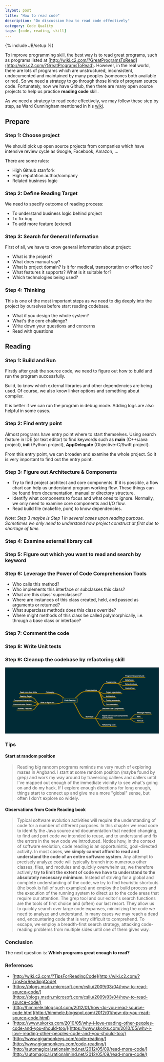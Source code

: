 ```yaml
---
layout: post
title: "How to read code"
description: "On discussion how to read code effectively"
category: Code Quality
tags: [code, reading, skill]
---
```

{% include JB/setup %}

To improve programming skill, the best way is to read great programs, such as programs listed at [http://wiki.c2.com/?GreatProgramsToRead](http://wiki.c2.com/?GreatProgramsToRead). However, in the real world, there are lots of programs which are unstructured, inconsistent, undocumented and maintained by many peoples (someones both available or not). So we need a strategy to go through those kinds of program source code. Fortunately, now we have Github, then there are many open source projects to help us practice **reading code** skill. 

As we need a strategy to read code effectively, we may follow these step by step, as Ward Cunningham mentioned in his [wiki](http://wiki.c2.com/?TipsForReadingCode).

## Prepare
### Step 1: Choose project
We should pick up open source projects from companies which have intensive review cycle as Google, Facebook, Amazon, ... 

There are some rules:

- High Github star/fork
- High reputation author/company
- Related business logic

### Step 2: Define Reading Target
We need to specify outcome of reading process:

- To understand business logic behind project
- To fix bug
- To add more feature (extend)

### Step 3: Search for General Information
First of all, we have to know general information about project:

- What is the project?
- What does manual say?
- What is project domain? Is it for medical, transportation or office tool?
- What features it supports? What is it suitable for?
- Which technologies being used?

### Step 4: Thinking
This is one of the most important steps as we need to dig deeply into the project by ourselves before start reading codebase.

- What if you design the whole system?
- What's the core challenge?
- Write down your questions and concerns
- Read with questions


## Reading
### Step 1: Build and Run
Firstly after grab the source code, we need to figure out how to build and run the program successfully. 

Build, to know which external libraries and other dependencies are being used. Of course, we also know linker options and something about compiler. 

It is better if we can run the program in debug mode. Adding logs are also helpful in some cases.

### Step 2: Find entry point
Almost programs have entry point where to start themselves. Using search feature in IDE (or text editor) to find keywords such as **main** (C++/Java project), **__init__** (Python project), **AppDelegate** (Objective-C/Swift project).

From this entry point, we can broaden and examine the whole project.
So it is very important to find out the entry point.


### Step 3: Figure out Architecture & Components
- Try to find project architect and core components. If it is possible, a flow chart can help us understand program working flow. These things can be found from documentation, manual or directory structure. 
- Identify what components to focus and what ones to ignore. Normally, we only need to examine core components and I/O flow.
- Read build file (makefile, pom) to know dependencies.

_Note: Step 3 maybe is Step 1 in several cases upon reading purpose. Sometimes we only need to understand how project construct at first due to shortage of time._

### Step 4: Examine external library call

### Step 5: Figure out which you want to read and search by keyword

### Step 6:  Leverage the Power of Code Comprehension Tools 
- Who calls this method?
- Who implements this interface or subclasses this class?
- What are this class' superclasses?
- Where are instances of this class created, held, and passed as arguments or returned?
- What superclass methods does this class override?
- Where might methods of this class be called polymorphically, i.e. through a base class or interface? 

### Step 7: Comment the code

### Step 8: Write Unit tests

### Step 9: Cleanup the codebase by refactoring skill

<p align="center">
  <img src="https://raw.githubusercontent.com/hugo53/hugo53.github.io/master/images/code-reading.png">
</p>

### Tips
#### Start at random position
> Reading big random programs reminds me very much of exploring mazes in Angband. I start at some random position (maybe found by grep) and work my way around by traversing callees and callers until I've mapped out enough of the immediate vicinity to see what's going on and do my hack. If I explore enough directions for long enough, things start to connect up and give me a more "global" sense, but often I don't explore so widely. 

#### Observations from Code Reading book
> Typical software evolution activities will require the understanding of code for a number of different purposes. In this chapter we read code to identify the Java source and documentation that needed changing, to find and port code we intended to reuse, and to understand and fix the errors in the new code we introduced. Notice how, in the context of software evolution, code reading is an opportunistic, goal-directed activity. In most cases, **we simply cannot afford to read and understand the code of an entire software system**. Any attempt to precisely analyze code will typically branch into numerous other classes, files, and modules and quickly overwhelm us; we therefore actively **try to limit the extent of code we have to understand to the absolutely necessary minimum**. Instead of striving for a global and complete understanding of the code, we try to find heuristic shortcuts (the book is full of such examples) and employ the build process and the execution of the running system to direct us to the code areas that require our attention. The grep tool and our editor's search functions are the tools of first choice and (often) our last resort. They allow us to quickly search over large code expanses, minimizing the code we need to analyze and understand. In many cases we may reach a dead end, encountering code that is very difficult to comprehend. To escape, we employ a breadth-first search strategy, attacking code-reading problems from multiple sides until one of them gives way.

### Conclusion
The next question is: **Which programs great enough to read?**

### References
- [http://wiki.c2.com/?TipsForReadingCode](http://wiki.c2.com/?TipsForReadingCode)
- [https://blogs.msdn.microsoft.com/csliu/2009/03/04/how-to-read-source-code/](https://blogs.msdn.microsoft.com/csliu/2009/03/04/how-to-read-source-code/)
- [http://himmele.blogspot.com/2012/01/how-do-you-read-source-code.html](http://himmele.blogspot.com/2012/01/how-do-you-read-source-code.html)
- [https://www.skorks.com/2010/05/why-i-love-reading-other-peoples-code-and-you-should-too/](https://www.skorks.com/2010/05/why-i-love-reading-other-peoples-code-and-you-should-too/)
- [http://www.gigamonkeys.com/code-reading/](http://www.gigamonkeys.com/code-reading/)
- [http://automagical.rationalmind.net/2012/05/09/read-more-code/](http://automagical.rationalmind.net/2012/05/09/read-more-code/)